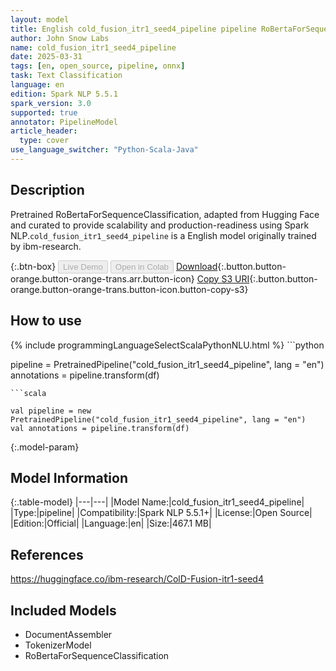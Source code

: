 ```yaml
---
layout: model
title: English cold_fusion_itr1_seed4_pipeline pipeline RoBertaForSequenceClassification from ibm-research
author: John Snow Labs
name: cold_fusion_itr1_seed4_pipeline
date: 2025-03-31
tags: [en, open_source, pipeline, onnx]
task: Text Classification
language: en
edition: Spark NLP 5.5.1
spark_version: 3.0
supported: true
annotator: PipelineModel
article_header:
  type: cover
use_language_switcher: "Python-Scala-Java"
---
```


## Description

Pretrained RoBertaForSequenceClassification, adapted from Hugging Face and curated to provide scalability and production-readiness using Spark NLP.`cold_fusion_itr1_seed4_pipeline` is a English model originally trained by ibm-research.

{:.btn-box}
<button class="button button-orange" disabled>Live Demo</button>
<button class="button button-orange" disabled>Open in Colab</button>
[Download](https://s3.amazonaws.com/auxdata.johnsnowlabs.com/public/models/cold_fusion_itr1_seed4_pipeline_en_5.5.1_3.0_1743446270324.zip){:.button.button-orange.button-orange-trans.arr.button-icon}
[Copy S3 URI](s3://auxdata.johnsnowlabs.com/public/models/cold_fusion_itr1_seed4_pipeline_en_5.5.1_3.0_1743446270324.zip){:.button.button-orange.button-orange-trans.button-icon.button-copy-s3}

## How to use



<div class="tabs-box" markdown="1">
{% include programmingLanguageSelectScalaPythonNLU.html %}
```python

pipeline = PretrainedPipeline("cold_fusion_itr1_seed4_pipeline", lang = "en")
annotations =  pipeline.transform(df)   

```
```scala

val pipeline = new PretrainedPipeline("cold_fusion_itr1_seed4_pipeline", lang = "en")
val annotations = pipeline.transform(df)

```
</div>

{:.model-param}
## Model Information

{:.table-model}
|---|---|
|Model Name:|cold_fusion_itr1_seed4_pipeline|
|Type:|pipeline|
|Compatibility:|Spark NLP 5.5.1+|
|License:|Open Source|
|Edition:|Official|
|Language:|en|
|Size:|467.1 MB|

## References

https://huggingface.co/ibm-research/ColD-Fusion-itr1-seed4

## Included Models

- DocumentAssembler
- TokenizerModel
- RoBertaForSequenceClassification